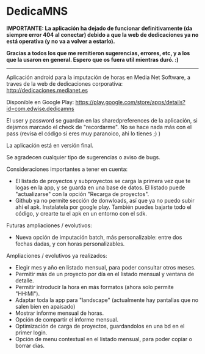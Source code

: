 DedicaMNS
=========

**IMPORTANTE: La aplicación ha dejado de funcionar definitivamente (da siempre error 404 al conectar) debido a que la web de dedicaciones ya no está operativa (y no va a volver a estarlo).**

**Gracias a todos los que me remitieron sugerencias, errores, etc, y a los que la usaron en general. Espero que os fuera util mientras duró. :)**

--------------------------------------------------------------------------------------------------------------

Aplicación android para la imputación de horas en Media Net Software, a traves de la web de dedicaciones corporativa: http://dedicaciones.medianet.es

Disponible en Google Play: https://play.google.com/store/apps/details?id=com.edwise.dedicamns

El user y password se guardan en las sharedpreferences de la aplicación, si dejamos marcado el check de "recordarme". No se hace nada más con el pass (revisa el código si eres muy paranoico, ahi lo tienes ;) )

La aplicación está en versión final.

Se agradecen cualquier tipo de sugerencias o aviso de bugs.

Consideraciones importantes a tener en cuenta:
  - El listado de proyectos y subproyectos se carga la primera vez que te logas en la app, y se guarda en una base de datos. El listado puede "actualizarse" con la opción "Recarga de proyectos".
  - Github ya no permite sección de donwloads, así que ya no puedo subir ahí el apk. Instalatela por google play. También puedes bajarte todo el código, y crearte tu el apk en un entorno con el sdk.
 
Futuras ampliaciones / evolutivos:    
  - Nueva opción de imputación batch, más personalizable: entre dos fechas dadas, y con horas personalizables.
  
Ampliaciones / evolutivos ya realizados:
  - Elegir mes y año en listado mensual, para poder consultar otros meses.
  - Permitir más de un proyecto por día en el listado mensual y ventana de detalle.
  - Permitir introducir la hora en más formatos (ahora solo permite "HH:MI").
  - Adaptar toda la app para "landscape" (actualmente hay pantallas que no salen bien en apaisado)
  - Mostrar informe mensual de horas.
  - Opción de compartir el informe mensual.
  - Optimización de carga de proyectos, guardandolos en una bd en el primer login. 
  - Opción de menu contextual en el listado mensual, para poder copiar o borrar días.
  
  

